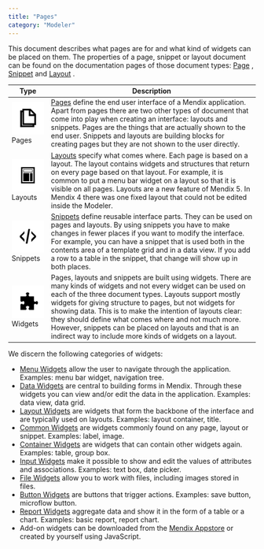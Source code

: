 ```yaml
---
title: "Pages"
category: "Modeler"
---
```



This document describes what pages are for and what kind of widgets can be placed on them. The properties of a page, snippet or layout document can be found on the documentation pages of those document types: [Page](page) , [Snippet](snippet) and [Layout](layout) .

Type | Description
--- | ---
[![](attachments/16713812/16843957.png)](pages) Pages | [Pages](page)  define the end user interface of a Mendix application. Apart from pages there are two other types of document that come into play when creating an interface: layouts and snippets. Pages are the things that are actually shown to the end user. Snippets and layouts are building blocks for creating pages but they are not shown to the user directly.
[![](attachments/16713812/16843956.png)](layout)Layouts | [Layouts](layout)  specify what comes where. Each page is based on a layout. The layout contains widgets and structures that return on every page based on that layout. For example, it is common to put a menu bar widget on a layout so that it is visible on all pages. Layouts are a new feature of Mendix 5\. In Mendix 4 there was one fixed layout that could not be edited inside the Modeler.
[![](attachments/16713812/16843958.png)](snippet)Snippets | [Snippets](snippet) define reusable interface parts. They can be used on pages and layouts. By using snippets you have to make changes in fewer places if you want to modify the interface. For example, you can have a snippet that is used both in the contents area of a template grid and in a data view. If you add a row to a table in the snippet, that change will show up in both places.
[![](attachments/16713812/16843955.png)](menu-widgets)Widgets | Pages, layouts and snippets are built using widgets. There are many kinds of widgets and not every widget can be used on each of the three document types. Layouts support mostly widgets for giving structure to pages, but not widgets for showing data. This is to make the intention of layouts clear: they should define what comes where and not much more. However, snippets can be placed on layouts and that is an indirect way to include more kinds of widgets on a layout.

We discern the following categories of widgets:

*   [Menu Widgets](menu-widgets) allow the user to navigate through the application. Examples: menu bar widget, navigation tree.
*   [Data Widgets](data-widgets) are central to building forms in Mendix. Through these widgets you can view and/or edit the data in the application. Examples: data view, data grid.
*   [Layout Widgets](layout-widgets) are widgets that form the backbone of the interface and are typically used on layouts. Examples: layout container, title.
*   [Common Widgets](common-widgets) are widgets commonly found on any page, layout or snippet. Examples: label, image.
*   [Container Widgets](container-widgets) are widgets that can contain other widgets again. Examples: table, group box.
*   [Input Widgets](input-widgets) make it possible to show and edit the values of attributes and associations. Examples: text box, date picker.
*   [File Widgets](file-widgets) allow you to work with files, including images stored in files.
*   [Button Widgets](button-widgets) are buttons that trigger actions. Examples: save button, microflow button.
*   [Report Widgets](report-widgets) aggregate data and show it in the form of a table or a chart. Examples: basic report, report chart.
*   Add-on widgets can be downloaded from the [Mendix Appstore](https://appstore.mendix.com/) or created by yourself using JavaScript.
